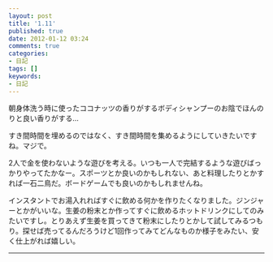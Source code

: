 ```yaml
---
layout: post
title: '1.11'
published: true
date: 2012-01-12 03:24
comments: true
categories:
- 日記
tags: []
keywords:
- 日記
---
```

朝身体洗う時に使ったココナッツの香りがするボディシャンプーのお陰でほんのりと良い香りがする...

すき間時間を埋めるのではなく、すき間時間を集めるようにしていきたいですね。マジで。

2人で金を使わないような遊びを考える。いつも一人で完結するような遊びばっかりやってたかなー。スポーツとか良いのかもしれない、あと料理したりとかすれば一石二鳥だ。ボードゲームでも良いのかもしれませんね。

インスタントでお湯入れればすぐに飲める何かを作りたくなりました。ジンジャーとかがいいな。生姜の粉末とか作ってすぐに飲めるホットドリンクにしてのみたいですし。とりあえず生姜を買ってきて粉末にしたりとかして試してみるつもり。探せば売ってるんだろうけど1回作ってみてどんなものか様子をみたい、安く仕上がれば嬉しい。

---

